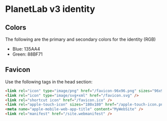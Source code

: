 # PlanetLab v3 identity

## Colors

The following are the primary and secondary colors for the identity (RGB)
- Blue: 135AA4
- Green: 88BF71

## Favicon

Use the following tags in the head section:

```html
<link rel="icon" type="image/png" href="/favicon-96x96.png" sizes="96x96" />
<link rel="icon" type="image/svg+xml" href="/favicon.svg" />
<link rel="shortcut icon" href="/favicon.ico" />
<link rel="apple-touch-icon" sizes="180x180" href="/apple-touch-icon.png" />
<meta name="apple-mobile-web-app-title" content="MyWebSite" />
<link rel="manifest" href="/site.webmanifest" />
```